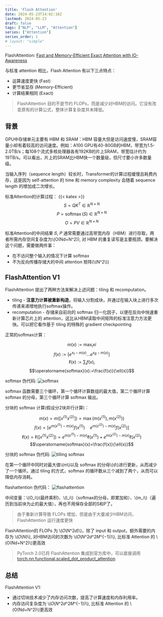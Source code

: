 ```yaml
---
title: 'Flash Attention'
date: 2024-05-23T14:02:18Z
lastmod: 2024-05-23
draft: false
tags: ["NLP", "LLM", "Attention"]
series: ["Attention"]
series_order: 1
# layout: "simple"
---
```


FlashAttention: [Fast and Memory-Efficient Exact Attention with IO-Awareness](https://arxiv.org/abs/2205.14135)

与标准 attention 相比，Flash Attention 有以下三点特点：
- 运算速度更快 (Fast)
- 更节省显存 (Memory-Efficient)
- 计算结果相同 (Exact)

> FlashAttention 目的不是节约 FLOPs，而是减少对HBM的访问。它没有改变原有的计算公式，整体计算复杂度并未降低。

## 背景

GPU中存储单元主要有 HBM 和 SRAM：HBM 容量大但是访问速度慢，SRAM容量小却有着较高的访问速度。例如：A100 GPU有40-80GB的HBM，带宽为1.5-2.0TB/s；每108个流式多核处理器各有192KB的片上SRAM，带宽估计约为 19TB/s。可以看出，片上的SRAM比HBM快一个数量级，但尺寸要小许多数量级。

当输入序列（sequence length）较长时，Transformer的计算过程缓慢且耗费内存，这是因为 self-attention 的 time 和 memory complexity 会随着 sequence length 的增加成二次增长。

标准Attention的计算过程：
{{< katex >}}
$$
S=Q K^T \in \mathbb{R}^{N \times N}
$$
$$
P=\operatorname{softmax}(S) \in \mathbb{R}^{N \times N}
$$
$$
O=P V \in \mathbb{R}^{N \times N}
$$

标准Attention的中间结果 𝑆, 𝑃 通常需要通过高带宽内存（HBM）进行存取，两者所需内存空间复杂度为\\(O(Nd+N^2)\), 对 HBM 的重复读写是主要瓶颈。要解决这个问题，需要做两件事：

- 在不访问整个输入的情况下计算 softmax
- 不为反向传播存储大的中间 attention 矩阵(\\(N^2\\))


## FlashAttention V1

FlashAttention 提出了两种方法来解决上述问题：tiling 和 recomputation。

- tiling - **注意力计算被重新构造**，将输入分割成块，并通过在输入块上进行多次传递来递增地执行softmax操作。
- recomputation - 存储来自前向的 softmax 归一化因子，以便在反向中快速重新计算芯片上的 attention，这比从HBM读取中间矩阵的标准注意力方法更快。可以把它看作基于 tiling 的特殊的 gradient checkpointing

正常的softmax计算：

$$m(x):=\max _i x i$$
$$f(x):=\left[e^{x_1-m(x)} \ldots e^{x_B-m(x)}\right]$$
$$\ell(x):=\sum_i f(x)_i$$
$$\operatorname{softmax}(x):=\frac{f(x)}{\ell(x)}$$

softmax 伪代码:
![softmax](https://pic4.zhimg.com/80/v2-b5b221b2a8ef9b3602adef912668ea27_1440w.webp)

softmax 函数需要三个循环，第一个循环计算数组的最大值，第二个循环计算 softmax 的分母，第三个循环计算 softmax 输出。

分块的 softmax 计算(假设分2块并行计算)：

$$m(x)=m\left(\left[x^{(1)} x^{(2)}\right]\right)=\max \left(m\left(x^{(1)}\right), m\left(x^{(2)}\right)\right) $$
$$f(x)=\left[e^{m\left(x^{(1)}\right)-m(x)} f\left(x^{(1)}\right) \quad e^{m\left(x^{(2)}\right)-m(x)} f\left(x^{(2)}\right)\right] $$
$$\ell(x)=\ell\left(\left[x^{(1)} x^{(2)}\right]\right)=e^{m\left(x^{(1)}\right)-m(x)} \ell\left(x^{(1)}\right)+e^{m\left(x^{(2)}\right)-m(x)} \ell\left(x^{(2)}\right) $$
$$\operatorname{softmax}(x)=\frac{f(x)}{\ell(x)}$$

分块的 softmax 伪代码:
![tilling softmax](https://pic2.zhimg.com/80/v2-97d9313fbc337b46c171bc722dcafdbd_1440w.webp)

在第一个循环中同时对最大值\\(m\\)以及 softmax 的分母\\(d\\)进行更新，从而减少了一个循环。通过 tiling 的方式，softmax 的循环数从三个减到了两个，从而可以降低内存消耗。

flashattention 伪代码：
![flashattention](https://www.notion.so/image/https%3A%2F%2Fs3-us-west-2.amazonaws.com%2Fsecure.notion-static.com%2F8ed46b76-4667-4e7d-a1e8-9c10de04c82a%2FUntitled.png?table=block&id=af426072-791a-449d-86e7-8ccb82240c17&t=af426072-791a-449d-86e7-8ccb82240c17)

中间变量：\\(O_i\\)(最终乘积)、\\(l_i\\)（softmax的分母，即累加和）、\\(m_i\\)（遍历到当前块为止的最大值），再也不用保存全部的S和P了。

> 由于重新计算导致 FLOPs 增加，但是由于大量减少HBM访问，FlashAttention 运行速度更快

FlashAttention的 FLOPs 为 \\(𝑂(𝑁^2𝑑)\\)，除了 input 和 output，额外需要的内存为 \\(𝑂(𝑁)\\), 对HBM访问的次数为 \\(𝑂(𝑁^2𝑑^2𝑀^{−1})\\), 比标准 Attention 的 \\(O(Nd+N^2)\\)更高效

> PyTorch 2.0已将 FlashAttention 集成到官方库中，可以直接调用[torch.nn.functional.scaled_dot_product_attention](https://pytorch.org/docs/stable/generated/torch.nn.functional.scaled_dot_product_attention.html)


## 总结

FlashAttention V1:
- 通过切块技术减少了内存访问次数，提高了计算速度和内存利用率。
- 内存访问复杂度为 \\(𝑂(𝑁^2𝑑^2𝑀^{−1})\\), 比标准 Attention 的 \\(O(Nd+N^2)\\)更高效